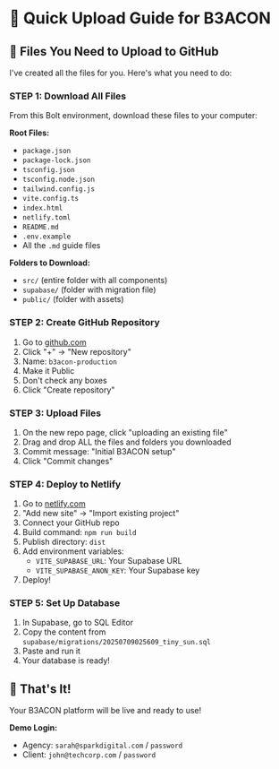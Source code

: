 # 🚀 Quick Upload Guide for B3ACON

## 📂 Files You Need to Upload to GitHub

I've created all the files for you. Here's what you need to do:

### STEP 1: Download All Files
From this Bolt environment, download these files to your computer:

**Root Files:**
- `package.json`
- `package-lock.json` 
- `tsconfig.json`
- `tsconfig.node.json`
- `tailwind.config.js`
- `vite.config.ts`
- `index.html`
- `netlify.toml`
- `README.md`
- `.env.example`
- All the `.md` guide files

**Folders to Download:**
- `src/` (entire folder with all components)
- `supabase/` (folder with migration file)
- `public/` (folder with assets)

### STEP 2: Create GitHub Repository
1. Go to [github.com](https://github.com)
2. Click "+" → "New repository"
3. Name: `b3acon-production`
4. Make it Public
5. Don't check any boxes
6. Click "Create repository"

### STEP 3: Upload Files
1. On the new repo page, click "uploading an existing file"
2. Drag and drop ALL the files and folders you downloaded
3. Commit message: "Initial B3ACON setup"
4. Click "Commit changes"

### STEP 4: Deploy to Netlify
1. Go to [netlify.com](https://netlify.com)
2. "Add new site" → "Import existing project"
3. Connect your GitHub repo
4. Build command: `npm run build`
5. Publish directory: `dist`
6. Add environment variables:
   - `VITE_SUPABASE_URL`: Your Supabase URL
   - `VITE_SUPABASE_ANON_KEY`: Your Supabase key
7. Deploy!

### STEP 5: Set Up Database
1. In Supabase, go to SQL Editor
2. Copy the content from `supabase/migrations/20250709025609_tiny_sun.sql`
3. Paste and run it
4. Your database is ready!

## 🎉 That's It!
Your B3ACON platform will be live and ready to use!

**Demo Login:**
- Agency: `sarah@sparkdigital.com` / `password`
- Client: `john@techcorp.com` / `password`